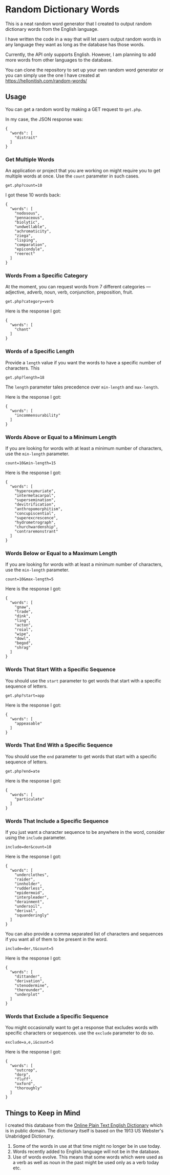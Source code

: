 # Random Dictionary Words

This is a neat random word generator that I created to output random dictionary words from the English language.

I have written the code in a way that will let users output random words in any language they want as long as the database has those words.

Currently, the API only supports English. However, I am planning to add more words from other languages to the database.

You can clone the repository to set up your own random word generator or you can simply use the one I have created at https://hellonitish.com/random-words/

## Usage

You can get a random word by making a GET request to `get.php`.

In my case, the JSON response was:

```
{
  "words": [
    "distrait"
  ]
}
```

### Get Multiple Words

An application or project that you are working on might require you to get multiple words at once. Use the `count` parameter in such cases.

```
get.php?count=10
```

I got these 10 words back:

```
{
  "words": [
    "nodosous",
    "pennaceous",
    "biolytic",
    "undwellable",
    "achromaticity",
    "ziega",
    "lisping",
    "comparation",
    "epicondyle",
    "reerect"
  ]
}
```


### Words From a Specific Category

At the moment, you can request words from 7 different categories &mdash; adjective, adverb, noun, verb, conjunction, preposition, fruit.

```
get.php?category=verb
```

Here is the response I got:

```
{
  "words": [
    "chant"
  ]
}
```

### Words of a Specific Length

Provide a `length` value if you want the words to have a specific number of characters. This

```
get.php?length=18
```

The `length` parameter tales precedence over `min-length` and `max-length`.

Here is the response I got:

```
{
  "words": [
    "incommensurability"
  ]
}
```

### Words Above or Equal to a Minimum Length

If you are looking for words with at least a minimum number of characters, use the `min-length` parameter.

```
count=10&min-length=15
```

Here is the response I got:

```
{
  "words": [
    "hyperoxymuriate",
    "intermetacarpal",
    "supersemination",
    "devitrification",
    "anthropomorphitism",
    "concupiscential",
    "superexcrescence",
    "hydrometrograph",
    "churchwardenship",
    "contraremonstrant"
  ]
}
```

### Words Below or Equal to a Maximum Length

If you are looking for words with at least a minimum number of characters, use the `min-length` parameter.

```
count=10&max-length=5
```

Here is the response I got:

```
{
  "words": [
    "gnaw",
    "trade",
    "dink",
    "ling",
    "acton",
    "roial",
    "wipe",
    "dowl",
    "begod",
    "shrag"
  ]
}
```

### Words That Start With a Specific Sequence

You should use the `start` parameter to get words that start with a specific sequence of letters.

```
get.php?start=app
```

Here is the response I got:

```
{
  "words": [
    "appeasable"
  ]
}
```

### Words That End With a Specific Sequence

You should use the `end` parameter to get words that start with a specific sequence of letters.

```
get.php?end=ate
```

Here is the response I got:

```
{
  "words": [
    "particulate"
  ]
}
```

### Words That Include a Specific Sequence

If you just want a character sequence to be anywhere in the word, consider using the `include` parameter.

```
include=der&count=10
```

Here is the response I got:

```
{
  "words": [
    "underclothes",
    "raider",
    "innholder",
    "rudderless",
    "epidermoid",
    "interpleader",
    "derainment",
    "undersoil",
    "derival",
    "squanderingly"
  ]
}
```

You can also provide a comma separated list of characters and sequences if you want all of them to be present in the word.

```
include=der,t&count=5
```

Here is the response I got:

```
{
  "words": [
    "dittander",
    "derivation",
    "stenodermine",
    "thereunder",
    "underplot"
  ]
}
```

### Words that Exclude a Specific Sequence

You might occasionally want to get a response that excludes words with specific characters or sequences. use the `exclude` parameter to do so.

```
exclude=a,e,i&count=5
```

Here is the response I got:

```
{
  "words": [
    "outcrop",
    "dorp",
    "fluff",
    "oxford",
    "thoroughly"
  ]
}
```

## Things to Keep in Mind

I created this database from the [Online Plain Text English Dictionary](https://www.mso.anu.edu.au/~ralph/OPTED/) which is in public domain. The dictionary itself is based on the 1913 US Webster's Unabridged Dictionary.

1. Some of the words in use at that time might no longer be in use today.
2. Words recently added to English language will not be in the database.
3. Use of words evolve. This means that some words which were used as a verb as well as noun in the past might be used only as a verb today etc.